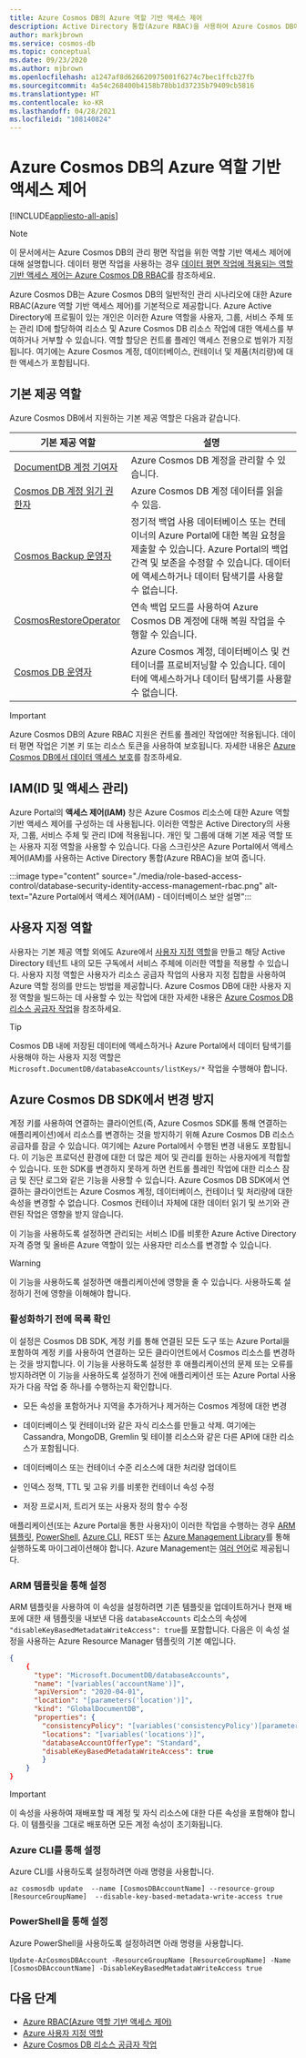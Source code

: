 ```yaml
---
title: Azure Cosmos DB의 Azure 역할 기반 액세스 제어
description: Active Directory 통합(Azure RBAC)을 사용하여 Azure Cosmos DB에서 데이터베이스 보호를 제공하는 방법을 알아봅니다.
author: markjbrown
ms.service: cosmos-db
ms.topic: conceptual
ms.date: 09/23/2020
ms.author: mjbrown
ms.openlocfilehash: a1247af8d626620975001f6274c7bec1ffcb27fb
ms.sourcegitcommit: 4a54c268400b4158b78bb1d37235b79409cb5816
ms.translationtype: HT
ms.contentlocale: ko-KR
ms.lasthandoff: 04/28/2021
ms.locfileid: "108140824"
---
```

# <a name="azure-role-based-access-control-in-azure-cosmos-db"></a>Azure Cosmos DB의 Azure 역할 기반 액세스 제어
[!INCLUDE[appliesto-all-apis](includes/appliesto-all-apis.md)]

> [!NOTE]
> 이 문서에서는 Azure Cosmos DB의 관리 평면 작업을 위한 역할 기반 액세스 제어에 대해 설명합니다. 데이터 평면 작업을 사용하는 경우 [데이터 평면 작업에 적용되는 역할 기반 액세스 제어는 Azure Cosmos DB RBAC](how-to-setup-rbac.md)를 참조하세요.

Azure Cosmos DB는 Azure Cosmos DB의 일반적인 관리 시나리오에 대한 Azure RBAC(Azure 역할 기반 액세스 제어)를 기본적으로 제공합니다. Azure Active Directory에 프로필이 있는 개인은 이러한 Azure 역할을 사용자, 그룹, 서비스 주체 또는 관리 ID에 할당하여 리소스 및 Azure Cosmos DB 리소스 작업에 대한 액세스를 부여하거나 거부할 수 있습니다. 역할 할당은 컨트롤 플레인 액세스 전용으로 범위가 지정됩니다. 여기에는 Azure Cosmos 계정, 데이터베이스, 컨테이너 및 제품(처리량)에 대한 액세스가 포함됩니다.

## <a name="built-in-roles"></a>기본 제공 역할

Azure Cosmos DB에서 지원하는 기본 제공 역할은 다음과 같습니다.

|**기본 제공 역할**  |**설명**  |
|---------|---------|
|[DocumentDB 계정 기여자](../role-based-access-control/built-in-roles.md#documentdb-account-contributor)|Azure Cosmos DB 계정을 관리할 수 있습니다.|
|[Cosmos DB 계정 읽기 권한자](../role-based-access-control/built-in-roles.md#cosmos-db-account-reader-role)|Azure Cosmos DB 계정 데이터를 읽을 수 있음.|
|[Cosmos Backup 운영자](../role-based-access-control/built-in-roles.md#cosmosbackupoperator)| 정기적 백업 사용 데이터베이스 또는 컨테이너의 Azure Portal에 대한 복원 요청을 제출할 수 있습니다. Azure Portal의 백업 간격 및 보존을 수정할 수 있습니다. 데이터에 액세스하거나 데이터 탐색기를 사용할 수 없습니다.  |
| [CosmosRestoreOperator](../role-based-access-control/built-in-roles.md) | 연속 백업 모드를 사용하여 Azure Cosmos DB 계정에 대해 복원 작업을 수행할 수 있습니다.|
|[Cosmos DB 운영자](../role-based-access-control/built-in-roles.md#cosmos-db-operator)|Azure Cosmos 계정, 데이터베이스 및 컨테이너를 프로비저닝할 수 있습니다. 데이터에 액세스하거나 데이터 탐색기를 사용할 수 없습니다.|

> [!IMPORTANT]
> Azure Cosmos DB의 Azure RBAC 지원은 컨트롤 플레인 작업에만 적용됩니다. 데이터 평면 작업은 기본 키 또는 리소스 토큰을 사용하여 보호됩니다. 자세한 내용은 [Azure Cosmos DB에서 데이터 액세스 보호](secure-access-to-data.md)를 참조하세요.

## <a name="identity-and-access-management-iam"></a>IAM(ID 및 액세스 관리)

Azure Portal의 **액세스 제어(IAM)** 창은 Azure Cosmos 리소스에 대한 Azure 역할 기반 액세스 제어를 구성하는 데 사용됩니다. 이러한 역할은 Active Directory의 사용자, 그룹, 서비스 주체 및 관리 ID에 적용됩니다. 개인 및 그룹에 대해 기본 제공 역할 또는 사용자 지정 역할을 사용할 수 있습니다. 다음 스크린샷은 Azure Portal에서 액세스 제어(IAM)를 사용하는 Active Directory 통합(Azure RBAC)을 보여 줍니다.

:::image type="content" source="./media/role-based-access-control/database-security-identity-access-management-rbac.png" alt-text="Azure Portal에서 액세스 제어(IAM) - 데이터베이스 보안 설명":::

## <a name="custom-roles"></a>사용자 지정 역할

사용자는 기본 제공 역할 외에도 Azure에서 [사용자 지정 역할](../role-based-access-control/custom-roles.md)을 만들고 해당 Active Directory 테넌트 내의 모든 구독에서 서비스 주체에 이러한 역할을 적용할 수 있습니다. 사용자 지정 역할은 사용자가 리소스 공급자 작업의 사용자 지정 집합을 사용하여 Azure 역할 정의를 만드는 방법을 제공합니다. Azure Cosmos DB에 대한 사용자 지정 역할을 빌드하는 데 사용할 수 있는 작업에 대한 자세한 내용은 [Azure Cosmos DB 리소스 공급자 작업](../role-based-access-control/resource-provider-operations.md#microsoftdocumentdb)을 참조하세요.

> [!TIP]
> Cosmos DB 내에 저장된 데이터에 액세스하거나 Azure Portal에서 데이터 탐색기를 사용해야 하는 사용자 지정 역할은 `Microsoft.DocumentDB/databaseAccounts/listKeys/*` 작업을 수행해야 합니다.

## <a name="preventing-changes-from-the-azure-cosmos-db-sdks"></a><a id="prevent-sdk-changes"></a>Azure Cosmos DB SDK에서 변경 방지

계정 키를 사용하여 연결하는 클라이언트(즉, Azure Cosmos SDK를 통해 연결하는 애플리케이션)에서 리소스를 변경하는 것을 방지하기 위해 Azure Cosmos DB 리소스 공급자를 잠글 수 있습니다. 여기에는 Azure Portal에서 수행된 변경 내용도 포함됩니다. 이 기능은 프로덕션 환경에 대한 더 많은 제어 및 관리를 원하는 사용자에게 적합할 수 있습니다. 또한 SDK를 변경하지 못하게 하면 컨트롤 플레인 작업에 대한 리소스 잠금 및 진단 로그와 같은 기능을 사용할 수 있습니다. Azure Cosmos DB SDK에서 연결하는 클라이언트는 Azure Cosmos 계정, 데이터베이스, 컨테이너 및 처리량에 대한 속성을 변경할 수 없습니다. Cosmos 컨테이너 자체에 대한 데이터 읽기 및 쓰기와 관련된 작업은 영향을 받지 않습니다.

이 기능을 사용하도록 설정하면 관리되는 서비스 ID를 비롯한 Azure Active Directory 자격 증명 및 올바른 Azure 역할이 있는 사용자만 리소스를 변경할 수 있습니다.

> [!WARNING]
> 이 기능을 사용하도록 설정하면 애플리케이션에 영향을 줄 수 있습니다. 사용하도록 설정하기 전에 영향을 이해해야 합니다.

### <a name="check-list-before-enabling"></a>활성화하기 전에 목록 확인

이 설정은 Cosmos DB SDK, 계정 키를 통해 연결된 모든 도구 또는 Azure Portal을 포함하여 계정 키를 사용하여 연결하는 모든 클라이언트에서 Cosmos 리소스를 변경하는 것을 방지합니다. 이 기능을 사용하도록 설정한 후 애플리케이션의 문제 또는 오류를 방지하려면 이 기능을 사용하도록 설정하기 전에 애플리케이션 또는 Azure Portal 사용자가 다음 작업 중 하나를 수행하는지 확인합니다.

- 모든 속성을 포함하거나 지역을 추가하거나 제거하는 Cosmos 계정에 대한 변경

- 데이터베이스 및 컨테이너와 같은 자식 리소스를 만들고 삭제. 여기에는 Cassandra, MongoDB, Gremlin 및 테이블 리소스와 같은 다른 API에 대한 리소스가 포함됩니다.

- 데이터베이스 또는 컨테이너 수준 리소스에 대한 처리량 업데이트

- 인덱스 정책, TTL 및 고유 키를 비롯한 컨테이너 속성 수정

- 저장 프로시저, 트리거 또는 사용자 정의 함수 수정

애플리케이션(또는 Azure Portal을 통한 사용자)이 이러한 작업을 수행하는 경우 [ARM 템플릿](./manage-with-templates.md), [PowerShell](manage-with-powershell.md), [Azure CLI](manage-with-cli.md), REST 또는 [Azure Management Library](https://github.com/Azure-Samples/cosmos-management-net)를 통해 실행하도록 마이그레이션해야 합니다. Azure Management는 [여러 언어](/azure/index?product=developer-tools#languages-and-tools)로 제공됩니다.

### <a name="set-via-arm-template"></a>ARM 템플릿을 통해 설정

ARM 템플릿을 사용하여 이 속성을 설정하려면 기존 템플릿을 업데이트하거나 현재 배포에 대한 새 템플릿을 내보낸 다음 `databaseAccounts` 리소스의 속성에 `"disableKeyBasedMetadataWriteAccess": true`를 포함합니다. 다음은 이 속성 설정을 사용하는 Azure Resource Manager 템플릿의 기본 예입니다.

```json
{
    {
      "type": "Microsoft.DocumentDB/databaseAccounts",
      "name": "[variables('accountName')]",
      "apiVersion": "2020-04-01",
      "location": "[parameters('location')]",
      "kind": "GlobalDocumentDB",
      "properties": {
        "consistencyPolicy": "[variables('consistencyPolicy')[parameters('defaultConsistencyLevel')]]",
        "locations": "[variables('locations')]",
        "databaseAccountOfferType": "Standard",
        "disableKeyBasedMetadataWriteAccess": true
        }
    }
}
```

> [!IMPORTANT]
> 이 속성을 사용하여 재배포할 때 계정 및 자식 리소스에 대한 다른 속성을 포함해야 합니다. 이 템플릿을 그대로 배포하면 모든 계정 속성이 초기화됩니다.

### <a name="set-via-azure-cli"></a>Azure CLI를 통해 설정

Azure CLI를 사용하도록 설정하려면 아래 명령을 사용합니다.

```azurecli-interactive
az cosmosdb update  --name [CosmosDBAccountName] --resource-group [ResourceGroupName]  --disable-key-based-metadata-write-access true

```

### <a name="set-via-powershell"></a>PowerShell을 통해 설정

Azure PowerShell을 사용하도록 설정하려면 아래 명령을 사용합니다.

```azurepowershell-interactive
Update-AzCosmosDBAccount -ResourceGroupName [ResourceGroupName] -Name [CosmosDBAccountName] -DisableKeyBasedMetadataWriteAccess true
```

## <a name="next-steps"></a>다음 단계

- [Azure RBAC(Azure 역할 기반 액세스 제어)](../role-based-access-control/overview.md)
- [Azure 사용자 지정 역할](../role-based-access-control/custom-roles.md)
- [Azure Cosmos DB 리소스 공급자 작업](../role-based-access-control/resource-provider-operations.md#microsoftdocumentdb)